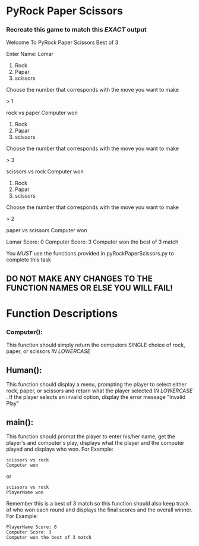 # PyRock Paper Scissors
### Recreate this game to match this *EXACT* output

Welcome To PyRock Paper Scissors Best of 3

Enter Name: Lomar
1. Rock
2. Papar
3. scissors

Choose the number that corresponds with the move you want to make

\> 1

rock vs paper
Computer won

1. Rock
2. Papar
3. scissors

Choose the number that corresponds with the move you want to make

\> 3

scissors vs rock
Computer won

1. Rock
2. Papar
3. scissors

Choose the number that corresponds with the move you want to make

\> 2

paper vs scissors
Computer won

Lomar Score: 0
Computer Score: 3
Computer won the best of 3 match

You _MUST_ use the functions provided in pyRockPaperScissors.py to complete this task 
## DO NOT MAKE ANY CHANGES TO THE FUNCTION NAMES OR ELSE YOU WILL FAIL!

# Function Descriptions

### Computer():
This function should simply return the computers SINGLE choice of rock, paper, or scissors _IN LOWERCASE_

## Human():
This function should display a menu, prompting the player to select either rock, paper, or scissors and return what the player selected _IN LOWERCASE_ . If the player selects an invalid option, display the error message "Invalid Play"

## main():
This function should prompt the player to enter his/her name, get the player's and computer's play, displays what the player and the computer played and displays who won. For Example:
```
scissors vs rock
Computer won
```
or
```
scissors vs rock
PlayerName won
```
Remember this is a best of 3 match so this function should also keep track of who won each round and displays the final scores and the overall winner. For Example:
```
PlayerName Score: 0
Computer Score: 3
Computer won the best of 3 match
```
